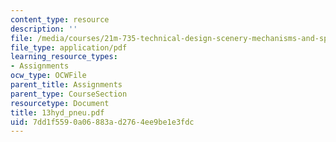 ```yaml
---
content_type: resource
description: ''
file: /media/courses/21m-735-technical-design-scenery-mechanisms-and-special-effects-spring-2004/7dd1f5590a06883ad2764ee9be1e3fdc_13hyd_pneu.pdf
file_type: application/pdf
learning_resource_types:
- Assignments
ocw_type: OCWFile
parent_title: Assignments
parent_type: CourseSection
resourcetype: Document
title: 13hyd_pneu.pdf
uid: 7dd1f559-0a06-883a-d276-4ee9be1e3fdc
---
```

